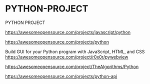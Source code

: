 # PYTHON-PROJECT
PYTHON PROJECT


https://awesomeopensource.com/projects/javascript/python

https://awesomeopensource.com/projects/python

Build GUI for your Python program with JavaScript, HTML, and CSS
https://awesomeopensource.com/project/r0x0r/pywebview

https://awesomeopensource.com/project/TheAlgorithms/Python


https://awesomeopensource.com/projects/python-api
